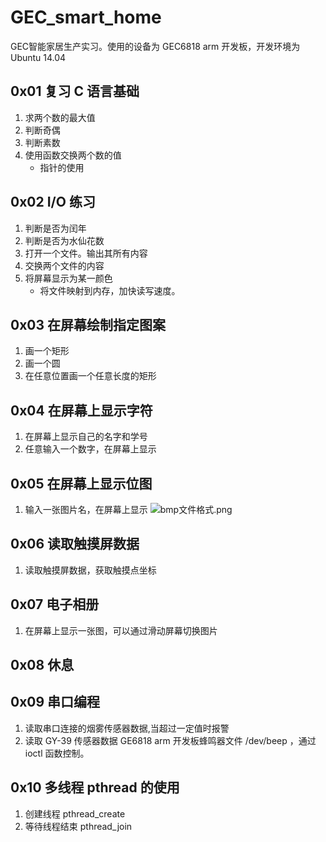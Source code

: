 # GEC_smart_home

GEC智能家居生产实习。使用的设备为 GEC6818 arm 开发板，开发环境为 Ubuntu 14.04

## 0x01 复习 C 语言基础

1. 求两个数的最大值
2. 判断奇偶
3. 判断素数
4. 使用函数交换两个数的值
    - 指针的使用

## 0x02 I/O 练习

1. 判断是否为闰年
2. 判断是否为水仙花数
3. 打开一个文件。输出其所有内容
4. 交换两个文件的内容
5. 将屏幕显示为某一颜色
    - 将文件映射到内存，加快读写速度。

## 0x03 在屏幕绘制指定图案

1. 画一个矩形
2. 画一个圆
3. 在任意位置画一个任意长度的矩形

## 0x04 在屏幕上显示字符

1. 在屏幕上显示自己的名字和学号
2. 任意输入一个数字，在屏幕上显示

## 0x05 在屏幕上显示位图

1. 输入一张图片名，在屏幕上显示
![bmp文件格式.png](https://i.loli.net/2019/06/27/5d14ba5dd16d076060.png)

## 0x06 读取触摸屏数据

1. 读取触摸屏数据，获取触摸点坐标

## 0x07 电子相册

1. 在屏幕上显示一张图，可以通过滑动屏幕切换图片

## 0x08 休息

## 0x09 串口编程

1. 读取串口连接的烟雾传感器数据,当超过一定值时报警
2. 读取 GY-39 传感器数据
GE6818 arm 开发板蜂鸣器文件 /dev/beep ，通过 ioctl 函数控制。

## 0x10 多线程 pthread 的使用

1. 创建线程 pthread_create
2. 等待线程结束 pthread_join
